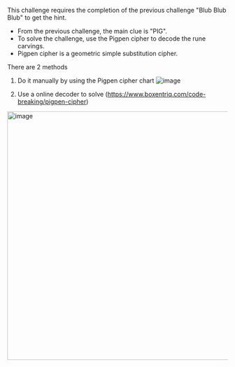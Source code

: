This challenge requires the completion of the previous challenge "Blub Blub Blub" to get the hint.
- From the previous challenge, the main clue is "PIG".
- To solve the challenge, use the Pigpen cipher to decode the rune carvings.
- Pigpen cipher is a geometric simple substitution cipher.

There are 2 methods
1. Do it manually by using the Pigpen cipher chart
![image](https://github.com/lenebread/GiTxHextech-Challenge-Repo/assets/166520861/558412c8-d668-4ec8-8851-0dbd0bec24c2)

2. Use a online decoder to solve (https://www.boxentriq.com/code-breaking/pigpen-cipher)
<img width="568" alt="image" src="https://github.com/lenebread/GiTxHextech-Challenge-Repo/assets/166520861/76be0940-6269-4966-b208-65a9c5396a75">

